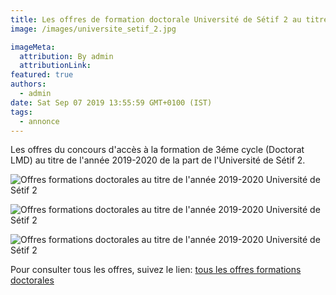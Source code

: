 ```yaml
---
title: Les offres de formation doctorale Université de Sétif 2 au titre de l'année 2019-2020.
image: /images/universite_setif_2.jpg

imageMeta:
  attribution: By admin
  attributionLink:
featured: true
authors:
  - admin
date: Sat Sep 07 2019 13:55:59 GMT+0100 (IST)
tags:
  - annonce
---
```

Les offres du concours d'accès à la formation de 3éme cycle (Doctorat LMD) au titre de l'année 2019-2020 de la part de  l'Université de Sétif 2.

![Offres formations doctorales au titre de l'année 2019-2020 Université de Sétif 2](/images/formations-doctorales-setif-2-2019-2020.jpg)

![Offres formations doctorales au titre de l'année 2019-2020 Université de Sétif 2](/images/formations-doctorales-setif-2-2019-2020-2.jpg)

![Offres formations doctorales au titre de l'année 2019-2020 Université de Sétif 2](/images/formations-doctorales-setif-2-2019-2020-3.jpg)

Pour consulter tous les offres, suivez le lien: [tous les offres formations doctorales](/tous-les-offres-de-formations-doctorale-lmd-2019-2020/)
